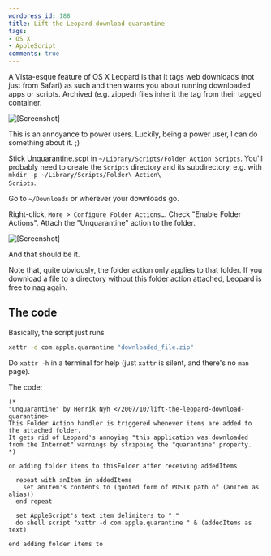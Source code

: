 ```yaml
---
wordpress_id: 188
title: Lift the Leopard download quarantine
tags:
- OS X
- AppleScript
comments: true
---
```

A Vista-esque feature of OS X Leopard is that it tags web downloads (not just from Safari) as such and then warns you about running downloaded apps or scripts. Archived (e.g. zipped) files inherit the tag from their tagged container.

<p class="center"><img src="/uploads/unquarantine.png" alt="[Screenshot]" /></p>

This is an annoyance to power users. Luckily, being a power user, I can do something about it. ;)

<!--more-->

Stick <a href="/uploads/Unquarantine.scpt">Unquarantine.scpt</a> in <code>~/Library/Scripts/Folder Action Scripts</code>. You'll probably need to create the <code>Scripts</code> directory and its subdirectory, e.g. with <code>mkdir -p ~/Library/Scripts/Folder\ Action\ Scripts</code>.

Go to <code>~/Downloads</code> or wherever your downloads go.

Right-click, <code>More &gt; Configure Folder Actions…</code>. Check "Enable Folder Actions". Attach the "Unquarantine" action to the folder.

<p class="center"><img src="/uploads/unquarantine-select.png" alt="[Screenshot]" /></p>

And that should be it.

Note that, quite obviously, the folder action only applies to that folder. If you download a file to a directory without this folder action attached, Leopard is free to nag again.

## The code

Basically, the script just runs

``` bash
xattr -d com.apple.quarantine "downloaded_file.zip"
```
Do <code>xattr -h</code> in a terminal for help (just <code>xattr</code> is silent, and there's no <code>man</code> page).

The code:

``` applescript
(*
"Unquarantine" by Henrik Nyh </2007/10/lift-the-leopard-download-quarantine>
This Folder Action handler is triggered whenever items are added to the attached folder.
It gets rid of Leopard's annoying "this application was downloaded from the Internet" warnings by stripping the "quarantine" property.
*)

on adding folder items to thisFolder after receiving addedItems

  repeat with anItem in addedItems
    set anItem's contents to (quoted form of POSIX path of (anItem as alias))
  end repeat

  set AppleScript's text item delimiters to " "
  do shell script "xattr -d com.apple.quarantine " & (addedItems as text)

end adding folder items to

```
